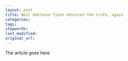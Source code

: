 ```yaml
---
layout: post
title: Neil deGrasse Tyson obscures the truth, again
categories:
tags:
stopwords:
last_modified:
original_url: 
---
```


The article goes here


